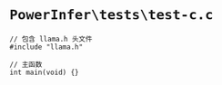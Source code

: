 # `PowerInfer\tests\test-c.c`

```
// 包含 llama.h 头文件
#include "llama.h"

// 主函数
int main(void) {}
```